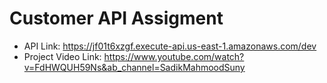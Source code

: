 # Customer API Assigment
* API Link: https://jf01t6xzgf.execute-api.us-east-1.amazonaws.com/dev 
* Project Video Link: https://www.youtube.com/watch?v=FdHWQUH59Ns&ab_channel=SadikMahmoodSuny 
